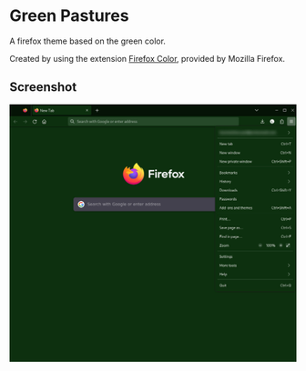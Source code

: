 # Green Pastures
A firefox theme based on the green color.

Created by using the extension [Firefox Color](https://addons.mozilla.org/en-US/firefox/addon/firefox-color/?utm_source=addons.mozilla.org&utm_medium=referral&utm_content=search), provided by Mozilla Firefox.


## Screenshot

![Alt text](https://github.com/loveisfoss/green-pastures/blob/77cc37d3a69e799246b3a9b61170c5498a5b09f0/green-pastures-screenshot.jpg)
